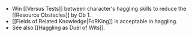 - Win [[Versus Tests]] between character's haggling skills to reduce the [[Resource Obstacles]] by Ob 1. 
- [[Fields of Related Knowledge|FoRKing]] is acceptable in haggling. 
- See also [[Haggling as Duel of Wits]].